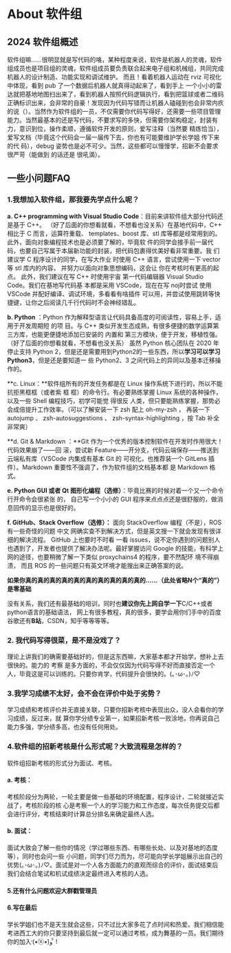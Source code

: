 # About 软件组 

## 2024 软件组概述

软件组嘛……很明显就是写代码的咯，某种程度来说，软件是机器人的灵魂，软件组成员也是项目组的灵魂，软件组成员要负责联合起来电子组和机械组，共同完成机器人的设计制造、功能实现和调试维护。 而且！看着机器人运动在 rviz 可视化中体现，看到 pub 了一个数据后机器人就真得动起来了，看到手上 一个小小的雷达就把基地地图扫出来了，看到机器人按照代码逻辑执行，看到把篮球或者二维码正确标识出来，会非常的自豪！发现因为代码写错而让机器人磕碰到也会非常内疚的说（）。当然作为软件组的一员，不仅需要你代码写得好，还需要一些项目管理能力。当然最基本的还是写代码，不要求写的多快，但需要你架构稳定，封装有力，意识到位，操作柔顺，遵循软件开发的原则，爱写注释（当然要 精炼恰当），爱写文档（毕竟这个代码会一届一届传下去，你也有可能要维护学长学姐 传下来的代 码），debug 姿势也是必不可少。当然，这些都可以慢慢学，招新不会要求很严苛（能做到 的话还是 很吼滴）。 

## 一些小问题FAQ 

### 1.我想加入软件组，那我要先学点什么呢？ 

**a. C++ programming with Visual Studio Code**：目前来讲软件组大部分代码还是基于 C++。 （好了后面的你想看就看，不想看也没关系）在基地代码中，C++ 相比于 C 而言，运算符重载、 templates、boost 库、stl 库等都是经常用到的。 此外，面向对象编程技术也是必须要了解的，毕竟软 件的同学会接手前一届代码，也要自己写属于本届新功能的封装，把代码包裹得优美好看非常重要。我 们建议学 C 程序设计的同学，在写大作业 时使用 C++ 语言，尝试使用一下 vector 等 stl 库内的内容， 并努力以面向对象思想编码，这会让 你在考核时有更高的起点。 此外，我们建议在写 C++ 时使用宇宙 第一代码编辑器 Visual Studio Code。我们在基地写代码基 本都是采用 VSCode，现在在写 noj时尝试 使用 VSCode 并配好编译、调试环境，多看看有啥插件 可以用，并尝试使用跳转等快捷键，让你之后阅读几千行代码时不会神经错乱。 

**b. Python** ：Python 作为解释型语言让代码具备高度的可阅读性，容易上手，适用于开发周期短 的项 目。与 C++ 类似开发生态成熟，有很多便捷的数学运算第三方库，也能更便捷地添加已安装的 内置和 第三方模块，便于开发，移植性强。 （好了后面的你想看就看，不想看也没关系） 虽然 Python 核心团队在 2020 年停止支持 Python 2，但是还是需要用到Python2的一些东西，所以**学习可以学习 Python3**，但是还是要知道一 些 Python2、3 之间代码上的异同以及基本迁移操作的。

 **c. Linux：**软件组所有的开发任务都是在 Linux 操作系统下进行的，所以不能抗拒黑框框（或者紫 框 框）的命令行。有必要熟练掌握 Linux 系统的各种操作，以及一些 Shell 编程技巧，初学可能觉 得很反 人类，但只要能熟练掌握，那势必会成倍提升工作效率。（可以了解安装一下 zsh 配上 oh-my-zsh ， 再装一下 autojump 、 zsh-autosuggestions 、 zsh-syntax-highlighting ，按 Tab 补全非常爽） 

**d. Git & Markdown ：**Git 作为一个优秀的版本控制软件在开发时作用很大！代码效果崩了——回 滚，尝试新 Feature——开分支，代码云端保存——推送到云端私有库（VSCode 内集成有基本 Git 的 可视化，也推荐装一个 GitLens 插件）。Markdown 重要性不强调了，作为软件组的文档基本都 是 Markdown 格式。

 **e. Python GUI 或者 Qt 图形化编程（选修）**：毕竟比赛的时候对着一个又一个命令行开命令会很紧张 的， 自己写一个小小的 GUI 程序来点点点还是很舒服的，做消息回传的显示也是很好的。

 **f. GitHub、Stack Overflow（选修）：** 面向 StackOverflow 编程（不是），ROS 有一些奇怪的问题 中文 网确实查不到解决方式，但是英文搜一下就会发现有很详细的解决流程。 GitHub 上也要时不时看 一看 issues，说不定你遇到的问题别人也遇到了，开发者也提供了解决办法呢。最好掌握访问 Google 的技能，有科学上网的途径，也要稍微了解一下类似 proxychains4 的程序，要不然配环 境不得崩溃， 而且 ROS 的一些问题只有英文环境才能搜出来正确答案的说。

 **如果你真的真的真的真的真的真的真的真的真的真的……（此处省略N个“真的”）是零基础** 

没有关系，我们还有最基础的培训，同时也**建议你先上网自学一下**C/C++或者python语言的基础语法， 网上有很多教程，真的很多，要学会用你们手中的百度谷歌还有**B站**，CSDN，知乎等等等等。

### **2. 我代码写得很菜，是不是没戏了？**

 理论上讲我们的确需要基础好的，但是这东西嘛，大家基本都才开始学，想补上去很快的。能力的 考察 是多方面的，不会仅仅因为代码写得不好而直接否定一个人，毕竟这是可以训练的。只要你肯学，代码提升会很快的。(｡･ω･｡)ﾉ♡

### 3.我学习成绩不太好，会不会在评价中处于劣势？ 

学习成绩和考核评价并无直接关联，只要你招新考核中表现出众，没人会看你的学习成绩，反过来，就 算你学分绩专业第一，如果招新考核一败涂地，你再说自己能力多强，学分绩多高，也没有任何用处。 

### 4.软件组的招新考核是什么形式呢？大致流程是怎样的？ 

软件组招新考核的形式分为面试、考核。 

#### a. 考核： 

考核阶段分为两轮，一轮主要是做一些基础的环境配置，程序设计，二轮就接近实战了，考核阶段的核 心是考察一个人的学习能力和工作态度，每次任务提交后都会进行评分，考核结束时计算总分排名来确定最终人选。 

#### b. 面试：

 面试大致会了解一些你的情况（学过哪些东西、有哪些长处、以及对基地的态度等），同时也会问一些 小问题，同学们尽力而为，尽可能向学长学姐展示出自己的优势(｡･ω･｡)ﾉ♡。面试是对一个人各方面能力的直观而综合的评价，面试结束后我们会结合笔试和机试成绩决定最终进入考核的人选。

#### 5.还有什么问题欢迎大群戳管理员 

#### 6.写在最后 

学长学姐们也不是天生就会这些，只不过比大家多花了点时间和热爱。我们相信能考进西工大的你只要坚持到最后就一定可以通过考核，成为舞基的一员。我们期待你的加入ᵎ(•̀㉨•́)و ̑̑ !